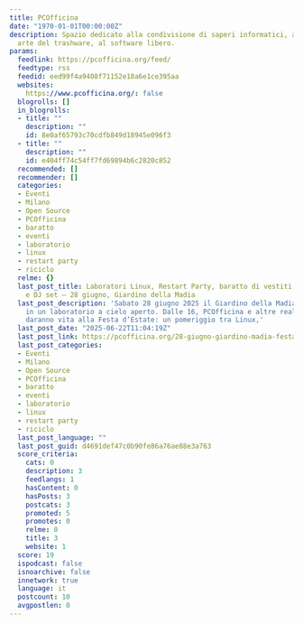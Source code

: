 ```yaml
---
title: PCOfficina
date: "1970-01-01T00:00:00Z"
description: Spazio dedicato alla condivisione di saperi informatici, alla nobile
  arte del trashware, al software libero.
params:
  feedlink: https://pcofficina.org/feed/
  feedtype: rss
  feedid: eed99f4a9408f71152e18a6e1ce395aa
  websites:
    https://www.pcofficina.org/: false
  blogrolls: []
  in_blogrolls:
  - title: ""
    description: ""
    id: 8e0af65793c70cdfb849d18945e096f3
  - title: ""
    description: ""
    id: e404ff74c54ff7fd69894b6c2820c852
  recommended: []
  recommender: []
  categories:
  - Eventi
  - Milano
  - Open Source
  - PCOfficina
  - baratto
  - eventi
  - laboratorio
  - linux
  - restart party
  - riciclo
  relme: {}
  last_post_title: Laboratori Linux, Restart Party, baratto di vestiti, aperitivo
    e DJ set – 28 giugno, Giardino della Madia
  last_post_description: 'Sabato 28 giugno 2025 il Giardino della Madia si trasforma
    in un laboratorio a cielo aperto. Dalle 16, PCOfficina e altre realtà milanesi
    daranno vita alla Festa d’Estate: un pomeriggio tra Linux,'
  last_post_date: "2025-06-22T11:04:19Z"
  last_post_link: https://pcofficina.org/28-giugno-giardino-madia-festa-estate/?pk_campaign=feed&pk_kwd=28-giugno-giardino-madia-festa-estate
  last_post_categories:
  - Eventi
  - Milano
  - Open Source
  - PCOfficina
  - baratto
  - eventi
  - laboratorio
  - linux
  - restart party
  - riciclo
  last_post_language: ""
  last_post_guid: d4691def47c0b90fe86a76ae88e3a763
  score_criteria:
    cats: 0
    description: 3
    feedlangs: 1
    hasContent: 0
    hasPosts: 3
    postcats: 3
    promoted: 5
    promotes: 0
    relme: 0
    title: 3
    website: 1
  score: 19
  ispodcast: false
  isnoarchive: false
  innetwork: true
  language: it
  postcount: 10
  avgpostlen: 0
---
```

